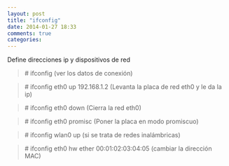 ```yaml
---
layout: post
title: "ifconfig"
date: 2014-01-27 18:33
comments: true
categories: 
---
```

Define direcciones ip y dispositivos de red

>\# ifconfig  (ver los datos de conexión)

>\# ifconfig eth0 up 192.168.1.2 (Levanta la placa de red eth0 y le da la ip)

>\# ifconfig eth0 down (Cierra la red eth0)

>\# ifconfig eth0 promisc (Poner la placa en modo promiscuo)

>\# ifconfig wlan0 up (si se trata de redes inalámbricas)

>\# ifconfig eth0 hw ether 00:01:02:03:04:05  (cambiar la dirección MAC)

